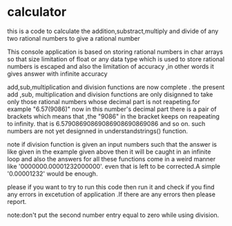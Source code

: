 # calculator
this is a code to calculate the addition,substract,multiply and divide of any two rational numbers to give a rational number

This console application is based on storing rational numbers in char arrays so that size limitation of float or any data type which is used to store rational numbers is escaped and also the limitation of accuracy ,in other words it gives answer with infinite accuracy 

add,sub,multiplication and division functions are now complete .
the present add ,sub, multiplication and division functions are only disignned to take only those rational numbers whose decimal part is not reapeting.for example "6.57(9086)" now in this number's decimal part there is a pair of brackets which means that ,the "9086" in the bracket keeps on reapeating to infinity.
that is  6.57908690869086908690869086 and so on.
such numbers are not yet designned in understandstrings() function.

note if division function is given an input numbers such that the answer is like given in the example given above then it will be caught in an infinite loop and also the answers for all these functions come in a weird manner like '0000000.00001232000000'. even that is left to be corrected.A simple '0.00001232' would be enough.

please if you want to try to run this code then run it and check if you find any errors in excetution of application .If there are any errors then please report.

note:don't put the second number entry equal to zero while using division.


